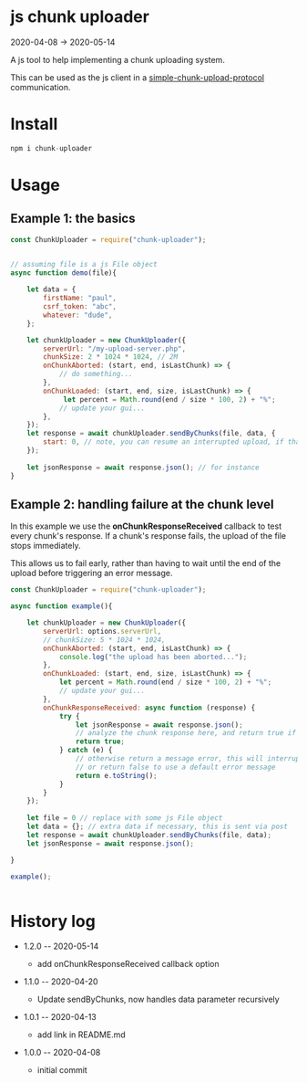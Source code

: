 js chunk uploader
=============
2020-04-08 -> 2020-05-14


A js tool to help implementing a chunk uploading system.


This can be used as the js client in a [simple-chunk-upload-protocol](https://github.com/lingtalfi/TheBar/blob/master/discussions/simple-chunk-upload-protocol.md) communication.


Install
============

```js 
npm i chunk-uploader
```


Usage
======

Example 1: the basics
---------

```js
const ChunkUploader = require("chunk-uploader");


// assuming file is a js File object
async function demo(file){
    
    let data = {
        firstName: "paul",        
        csrf_token: "abc",        
        whatever: "dude",        
    };

    let chunkUploader = new ChunkUploader({
        serverUrl: "/my-upload-server.php",
        chunkSize: 2 * 1024 * 1024, // 2M
        onChunkAborted: (start, end, isLastChunk) => {
            // do something...
        },
        onChunkLoaded: (start, end, size, isLastChunk) => {
             let percent = Math.round(end / size * 100, 2) + "%";
            // update your gui...
        },
    });
    let response = await chunkUploader.sendByChunks(file, data, {
        start: 0, // note, you can resume an interrupted upload, if that's the case, change start to the size of the partially uploaded file
    });
    
    let jsonResponse = await response.json(); // for instance
}
```


Example 2: handling failure at the chunk level
---------
In this example we use the **onChunkResponseReceived** callback to test every chunk's response.
If a chunk's response fails, the upload of the file stops immediately.

This allows us to fail early, rather than having to wait until the end of the upload before triggering an error message.


```js 
const ChunkUploader = require("chunk-uploader");

async function example(){

    let chunkUploader = new ChunkUploader({
        serverUrl: options.serverUrl,
        // chunkSize: 5 * 1024 * 1024,
        onChunkAborted: (start, end, isLastChunk) => {
            console.log("the upload has been aborted...");
        },
        onChunkLoaded: (start, end, size, isLastChunk) => {
            let percent = Math.round(end / size * 100, 2) + "%";
            // update your gui...
        },
        onChunkResponseReceived: async function (response) {
            try {
                let jsonResponse = await response.json();
                // analyze the chunk response here, and return true if ok...
                return true;
            } catch (e) {
                // otherwise return a message error, this will interrupt the upload.
                // or return false to use a default error message
                return e.toString();
            }
        }
    });
            
    let file = 0 // replace with some js File object
    let data = {}; // extra data if necessary, this is sent via post
    let response = await chunkUploader.sendByChunks(file, data);
    let jsonResponse = await response.json();

}

example();



```




History log
=============

- 1.2.0 -- 2020-05-14 
    
    - add onChunkResponseReceived callback option
    
- 1.1.0 -- 2020-04-20 
    
    - Update sendByChunks, now handles data parameter recursively
    
- 1.0.1 -- 2020-04-13 
    
    - add link in README.md
    
- 1.0.0 -- 2020-04-08 
    
    - initial commit

